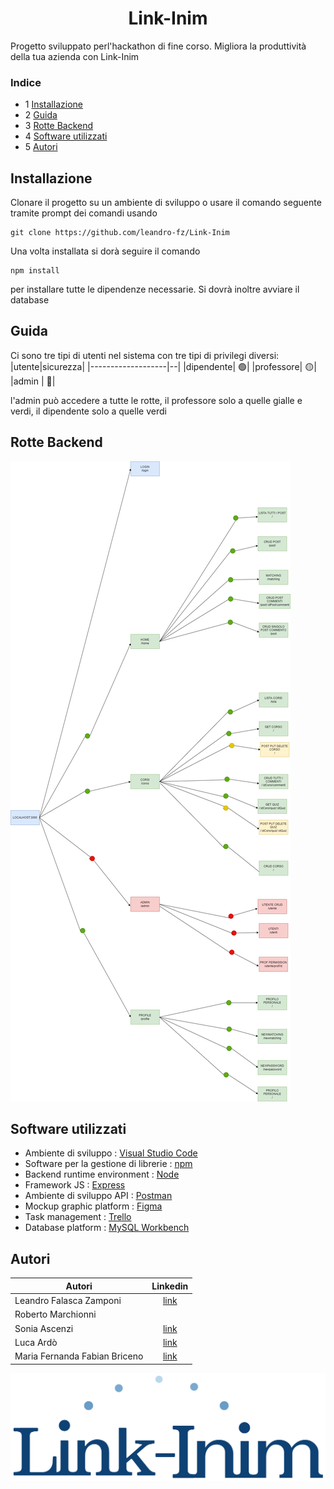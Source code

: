 # <h1 align="center">Link-Inim</h1>


Progetto sviluppato perl'hackathon di fine corso.
Migliora la produttività della tua azienda con Link-Inim

### Indice
* 1 [Installazione](#installazione)
* 2 [Guida](#guida)
* 3 [Rotte Backend](#rotte)
* 4 [Software utilizzati](#software)
* 5 [Autori](#autori)

<a name="installazione"></a>
## Installazione
Clonare il progetto su un ambiente di sviluppo o usare il comando seguente tramite prompt dei comandi usando 
```
git clone https://github.com/leandro-fz/Link-Inim
```
Una volta installata si dorà seguire il comando
```
npm install
```
per installare tutte le dipendenze necessarie.
Si dovrà inoltre avviare il database 

<a name="guida"></a>
## Guida
Ci sono tre tipi di utenti nel sistema con tre tipi di privilegi diversi:
|utente|sicurezza|
|-------------------|--|
|dipendente| :green_circle:|
|professore| :yellow_circle:|
|admin     | :red_circle:|


l'admin può accedere a tutte le rotte, il professore solo a quelle gialle e verdi, il dipendente solo a quelle verdi

<a name="rotte"></a>
## Rotte Backend
![](images/backendrotte2.png)

<a name="software"></a>
## Software utilizzati
* Ambiente di sviluppo : [Visual Studio Code](https://code.visualstudio.com/)
* Software per la gestione di librerie : [npm](https://www.npmjs.com/)
* Backend runtime environment : [Node](https://nodejs.org/it/)
* Framework JS : [Express](https://expressjs.com/it/)
* Ambiente di sviluppo API : [Postman](https://www.postman.com/)
* Mockup graphic platform : [Figma](https://www.figma.com/)
* Task management : [Trello](https://trello.com/)
* Database platform : [MySQL Workbench](https://www.mysql.com/it/products/workbench/)

<a name="autori"></a>
## Autori

|             Autori            |   Linkedin  |
|-------------------------------|:---------:|
| Leandro Falasca Zamponi       |   [link](https://www.linkedin.com/in/leandro-falasca-zamponi/)   |
| Roberto Marchionni            |           |
| Sonia Ascenzi                 |   [link](https://www.linkedin.com/in/soniaascenzi/)   |
| Luca Ardò                     |   [link](https://www.linkedin.com/in/luca-ard%C3%B2-4973a6226/)  |
| Maria Fernanda Fabian Briceno |   [link](https://www.linkedin.com/in/maria-fernanda-fabian-briceno-6429051a2/)  |


<img src="images/link-inim-logo%20ver2.png"/>
